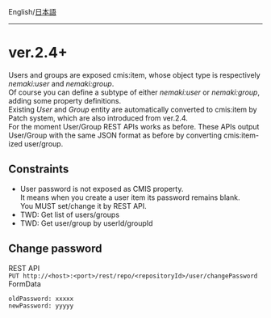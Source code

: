 English/[日本語]()
***
# ver.2.4+
Users and groups are exposed cmis:item, whose object type is respectively _nemaki:user_ and _nemaki:group_.  
Of course you can define a subtype of either _nemaki:user_ or _nemaki:group_, adding some property definitions.  
Existing _User_ and _Group_ entity are automatically converted to cmis:item by Patch system, which are also introduced from ver.2.4.  
For the moment User/Group REST APIs works as before. These APIs output User/Group with the same JSON format as before by converting cmis:item-ized user/group.  

## Constraints  
- User password is not exposed as CMIS property.  
  It means when you create a user item its password remains blank.  
  You MUST set/change it by REST API.  
- TWD: Get list of users/groups  
- TWD: Get user/group by userId/groupId  

## Change password  
REST API  
```PUT http://<host>:<port>/rest/repo/<repositoryId>/user/changePassword```  
FormData  
```
oldPassword: xxxxx
newPassword: yyyyy
```
